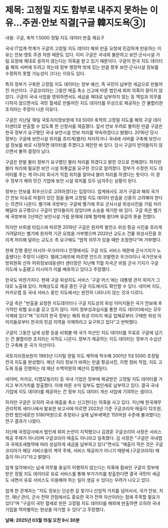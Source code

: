 # **제목: 고정밀 지도 함부로 내주지 못하는 이유…주권·안보 직결[구글 韓지도욕③]**

  내용: 구글, 축척 1:5000 정밀 지도 데이터 반출 재요구

국내 IT업계·학계가 구글의 고정밀 지도 데이터 해외 반출 요청에 민감하게 반응하는 이유는 안보·영토 주권 차원 때문도 있다. 이미 구글은 국내외 불문하고 보안·군사시설 가림 요청에 제대로 응하지 않는다는 의혹을 받고 있기 때문이다. 구글이 한국 지도 데이터를 해외 서버에 두려고 하는데 정부 행정력 밖에 있는 만큼 향후 보안·군사시설 정보를 수정하지 못할 가능성이 크다는 이유도 있다.

특히 정부가 구축한 고정밀 지도 데이터는 정부 예산, 즉 국민이 납부한 세금으로 만들어진 자산이다. 구글코리아는 그동안 매출 축소 신고에 따른 법인세 회피 의혹이 끊이지 않았다. 구글이 국내 사업을 영위하면서도 세금을 제대로 납부하지 않는 등 책임과 의무를 다하지 않으면서도 국민 혈세로 만들어진 지도 데이터를 무상으로 제공하는 건 불합리한 조치라는 주장이 나온 이유다.

구글은 지난달 18일 국토지리정보원에 1대 5000 축척의 고정밀 지도를 해외 구글 데이터센터로 반출할 수 있도록 한 신청서를 제출했다. 앞서 안보 우려로 불허된 만큼 구글은 한국 정부가 요구했던 국내 보안시설 안보 처리를 약속하겠다고 밝혔다. 2016년 당시 정부는 구글에 보안시설 위치를 흐리게(블러) 처리하거나 국내에 서버를 구축해 보안시설 정보를 바로 시정하면 데이터를 주겠다고 제안한 바 있다. 당시 구글이 받아들이지 않으면서 불허 결정이 났다.

구글은 한발 물러 정부가 요구했던 블러 처리를 하겠다고 밝힌 것으로 전해졌다. 하지만 블러 처리에 필요한 보안 시설 좌푯값을 요구한 것으로 알려졌다. 정부가 수정한 지도 데이터를 주는 게 아니라 회사가 직접 위치를 알아내 블러 처리를 하겠다는 뜻이다. 이 경우 정부가 해외 민간 기업에 보안 시설 위치를 모두 넘겨주는 상황이 된다.

정부는 안보를 최우선으로 고려하겠다는 입장이다. 업계에서도 과거 구글과 해외 국가 간 안보 이슈로 마찰이 있던 점을 들며 고정밀 지도 데이터 반출을 신중히 고려해야 한다는 의견이 나온다. 벨기에 국방부는 구글에 벨기에 주요 군사시설 위성사진을 가림 처리해달라 요구했으나 구글이 받아들이지 않았다며 소송을 제기한 바 있다. 구글 측은 벨기에 국방부와 2년여간 보안시설 가림 문제에 대해 협력해 왔다며 유감의 뜻을 전했다.

하지만 브뤼셀 타임스에 따르면 2019년 구글은 원자력 발전소 위성·항공 사진을 흐리게 가려달라는 벨기에 원자력 기관 요청을 거부했으며 2020년 교도소 건물 위성사진을 흐리게 처리해 달라는 교도소 측 요구에도 "법적 의무가 있을 때만 조정한다"며 거부했다.

현재 진행 중인 러시아-우크라이나 전쟁에서도 구글 지도 서비스 때문에 군사기지가 노출됐다는 주장이 나왔다. 텔레그래프에 따르면 안드리 코발렌코 우크라이나 국가안보국방위원회 산하 허위정보대응센터 센터장은 지난해 11월 자국군 비밀 군사 기지가 구글 지도에 노출됐고 러시아가 이를 배포하고 있다고 주장했다.

한국도 마찬가지다. 현재 구글 위성지도 서비스 '구글 어스'에는 대통령 관저 위치가 그대로 노출돼 있다. 저해상도로 제공 중인 구글 지도에서도 확인할 수 있다. 네이버 지도, 카카오맵 등 국내 서비스 중인 지도에서는 완전히 나타나지 않는 것과 다르다.

구글 측은 "반출을 요청한 지도데이터나 구글 지도상의 위성 이미지들은 국가 안보에 추가적인 위협 요소를 갖고 있지 않다. 이미 정부성과심사를 통한 지도 데이터에서는 모두 삭제돼 있다"며 "오히려 한국 정부는 해외 위성 이미지 제공 업체로부터 구매한 위성 이미지들로부터 한국의 민감 지역을 삭제하라고 요구하고 있다"고 반박했다.

구글이 그동안 납세 상황 등을 비춰볼 때 국가 자산인 지도 데이터를 무료로 구글에 넘기는 건 불합리한 조치라는 지적도 나온다. 정부가 제공하는 지도 데이터는 정부가 수십년간 구축해 온 국가 자산이다. 

국토지리정보원이 1993년 디지털 정밀 지도 제작에 착수해 2001년 1대 5000 초정밀 전국 지도를 완성했다. 매년 지리 정보가 바뀌는 만큼 항공사진, 지명 정비 작업, 지도 고도화 등을 진행하는 데 매년 수백억원의 예산이 집행된다. 

네이버, 카카오, 티맵모빌리티 등 국내 기업은 정부에 제공받은 고정밀 지도 데이터를 가지고 부가가치를 창출했다. 이에 따른 수익 일부도 법인세로 납부하고 있다. 결국 국내 기업에 지도 데이터를 제공하는 건 정부 지도 데이터 개선 사업에 기여하는 셈이다.

하지만 구글은 오히려 국내 매출을 축소 신고한다는 의혹을 사고 있다. 지난해 한국재무관리학회 세미나에서 발표한 보고서에 따르면 2023년 기준 구글코리아 매출이 12조원, 관련 법인세로만 5180억원으로 추정되나 실제 납부세액은 155억원 수준에 불과했다는 연구 결과가 나왔다.

지난해 국정감사에서 법인세 회피 논란이 지적됐으나 김경훈 구글코리아 사장은 서비스 제공 주체가 아니라며 구글코리아 매출도 아니라고 일축했다. 김 사장은 "구글은 국내법과 국제조세협약에 따라 성실하게 세금을 납부하고 있다"면서도 "매출이 적은 것은 구글코리아가 해당 서비스들의 계약 주체, 서비스 제공자가 아니기 때문에 (구글코리아) 매출이 아니다"라고 밝혔다.

업계 일각에서는 납세 의무를 충실히 이행하지 않는다는 의혹에 휩싸인 구글이 정부에 받은 정밀 지도 데이터로 유료 서비스를 통해 부가가치를 창출한다면 결국 국민이 세금도 내면서 유료 서비스도 이용해야 하는 일이 생길 수 있다는 우려가 나오고 있다.

업계 한 관계자는 "지도 정보는 단순한 길 찾기나 산업적 가치를 넘어서서, 국가 안보, 치안, 재난 관리, 군사 전략 관점에서도 중요한 국가 전략 자산이라는 점에 주목할 필요가 있다"며 "구글이 국민 혈세로 만든 고정밀 지도 데이터를 해외에 반출하면 오히려 국내 기업을 역차별하는 현상을 야기할 수 있다"고 주장했다．

  **날짜: 2025년 03월 15일 오전 9시 30분**